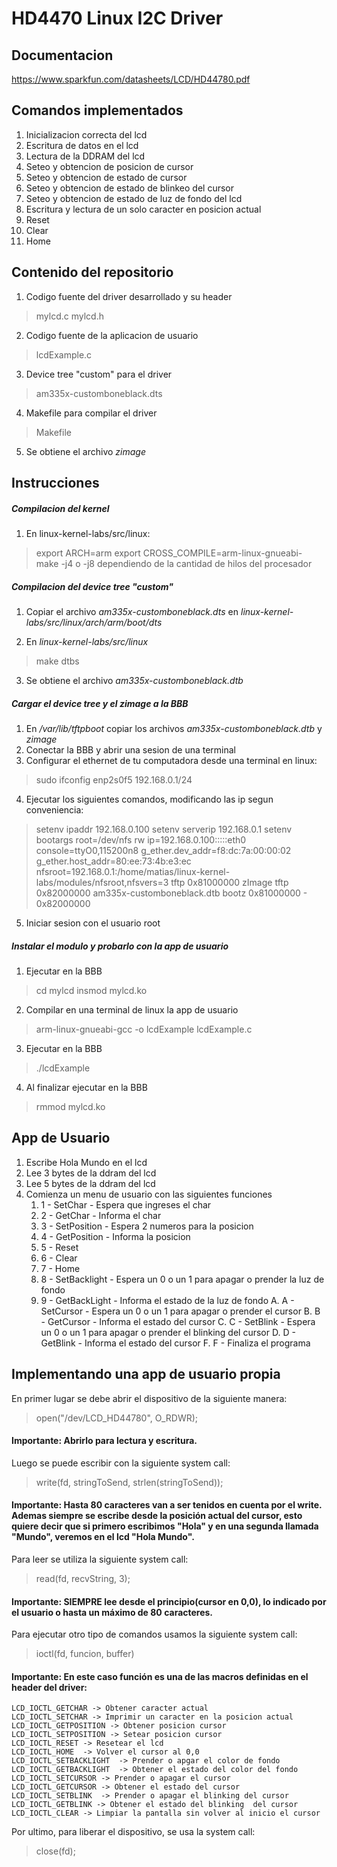 # HD4470 Linux I2C Driver

## Documentacion

https://www.sparkfun.com/datasheets/LCD/HD44780.pdf

## Comandos implementados

1. Inicializacion correcta del lcd
2. Escritura de datos en el lcd
3. Lectura de la DDRAM del lcd
4. Seteo y obtencion de posicion de cursor
5. Seteo y obtencion de estado de cursor
6. Seteo y obtencion de estado de blinkeo del cursor
7. Seteo y obtencion de estado de luz de fondo del lcd
8. Escritura y lectura de un solo caracter en posicion actual
9. Reset
10. Clear
11. Home

## Contenido del repositorio

1. Codigo fuente del driver desarrollado y su header

> mylcd.c
> mylcd.h

2. Codigo fuente de la aplicacion de usuario

> lcdExample.c

3. Device tree "custom" para el driver

> am335x-customboneblack.dts

4. Makefile para compilar el driver

> Makefile

5. Se obtiene el archivo *zimage*

## Instrucciones

##### Compilacion del kernel

1. En linux-kernel-labs/src/linux:

> export ARCH=arm
> export CROSS_COMPILE=arm-linux-gnueabi-
> make -j4 o -j8 dependiendo de la cantidad de hilos del procesador

##### Compilacion del device tree "custom"

1. Copiar el archivo *am335x-customboneblack.dts* en *linux-kernel-labs/src/linux/arch/arm/boot/dts* 

2. En *linux-kernel-labs/src/linux*

> make dtbs

3. Se obtiene el archivo *am335x-customboneblack.dtb*


##### Cargar el device tree y el zimage a la BBB

1. En */var/lib/tftpboot* copiar los archivos *am335x-customboneblack.dtb* y *zimage*
2. Conectar la BBB y abrir una sesion de una terminal
3. Configurar el ethernet de tu computadora desde una terminal en linux:

> sudo ifconfig enp2s0f5 192.168.0.1/24

4. Ejecutar los siguientes comandos, modificando las ip segun conveniencia:

> setenv ipaddr 192.168.0.100
> setenv serverip 192.168.0.1
> setenv bootargs root=/dev/nfs rw ip=192.168.0.100:::::eth0 console=ttyO0,115200n8 g_ether.dev_addr=f8:dc:7a:00:00:02 g_ether.host_addr=80:ee:73:4b:e3:ec nfsroot=192.168.0.1:/home/matias/linux-kernel-labs/modules/nfsroot,nfsvers=3
> tftp 0x81000000 zImage
> tftp 0x82000000 am335x-customboneblack.dtb
> bootz 0x81000000 - 0x82000000

5. Iniciar sesion con el usuario root

##### Instalar el modulo y probarlo con la app de usuario
1. Ejecutar en la BBB

> cd mylcd
> insmod mylcd.ko

2. Compilar en una terminal de linux la app de usuario

> arm-linux-gnueabi-gcc -o lcdExample lcdExample.c

3. Ejecutar en la BBB	

> ./lcdExample

4. Al finalizar ejecutar en la BBB

> rmmod mylcd.ko

## App de Usuario

1. Escribe Hola Mundo en el lcd
2. Lee 3 bytes de la ddram del lcd
3. Lee 5 bytes de la ddram del lcd
4. Comienza un menu de usuario con las siguientes funciones
	1. 1 - SetChar - Espera que ingreses el char
	2. 2 - GetChar - Informa el char
	3. 3 - SetPosition - Espera 2 numeros para la posicion
	4. 4 - GetPosition - Informa la posicion
	5. 5 - Reset
	6. 6 - Clear
	7. 7 - Home
	8. 8 - SetBacklight - Espera un 0 o un 1 para apagar o prender la luz de fondo
	9. 9 - GetBackLight - Informa el estado de la luz de fondo
	A. A - SetCursor - Espera un 0 o un 1 para apagar o prender el cursor
	B. B - GetCursor - Informa el estado del cursor
	C. C - SetBlink - Espera un 0 o un 1 para apagar o prender el blinking del cursor
	D. D - GetBlink - Informa el estado del cursor
	F. F - Finaliza el programa

## Implementando una app de usuario propia

En primer lugar se debe abrir el dispositivo de la siguiente manera:
> open("/dev/LCD_HD44780", O_RDWR); 

#### Importante: Abrirlo para lectura y escritura.

Luego se puede escribir con la siguiente system call:
>  write(fd, stringToSend, strlen(stringToSend)); 

#### Importante: Hasta 80 caracteres van a ser tenidos en cuenta por el write. Ademas siempre se escribe desde la posición actual del cursor, esto quiere decir que si primero escribimos "Hola" y en una segunda llamada "Mundo", veremos en el lcd "Hola Mundo".

Para leer se utiliza la siguiente system call:
> read(fd, recvString, 3); 
#### Importante: SIEMPRE lee desde el principio(cursor en 0,0), lo indicado por el usuario o hasta un máximo de 80 caracteres.

Para ejecutar otro tipo de comandos usamos la siguiente system call:
> ioctl(fd, funcion, buffer)
#### Importante: En este caso función es una de las macros definidas en el header del driver:
	LCD_IOCTL_GETCHAR -> Obtener caracter actual     
	LCD_IOCTL_SETCHAR -> Imprimir un caracter en la posicion actual
	LCD_IOCTL_GETPOSITION -> Obtener posicion cursor
	LCD_IOCTL_SETPOSITION -> Setear posicion cursor
	LCD_IOCTL_RESET	-> Resetear el lcd
	LCD_IOCTL_HOME	-> Volver el cursor al 0,0
	LCD_IOCTL_SETBACKLIGHT	-> Prender o apgar el color de fondo
	LCD_IOCTL_GETBACKLIGHT	-> Obtener el estado del color del fondo
	LCD_IOCTL_SETCURSOR -> Prender o apagar el cursor
	LCD_IOCTL_GETCURSOR	-> Obtener el estado del cursor
	LCD_IOCTL_SETBLINK	-> Prender o apagar el blinking del cursor
	LCD_IOCTL_GETBLINK -> Obtener el estado del blinking  del cursor
	LCD_IOCTL_CLEAR -> Limpiar la pantalla sin volver al inicio el cursor

Por ultimo, para liberar el dispositivo, se usa la system call:
> close(fd); 
